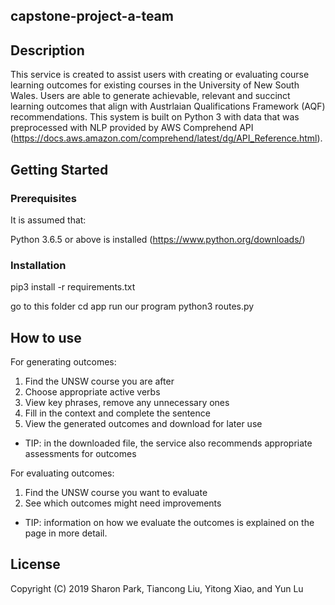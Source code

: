 ## capstone-project-a-team

## Description

This service is created to assist users with creating or evaluating course learning outcomes for existing courses in the University of New South Wales. Users are able to generate achievable, relevant and succinct learning outcomes that align with Austrlaian Qualifications Framework (AQF) recommendations. This system is built on Python 3 with data that was preprocessed with NLP provided by AWS Comprehend API (https://docs.aws.amazon.com/comprehend/latest/dg/API_Reference.html).

## Getting Started

### Prerequisites

It is assumed that:

Python 3.6.5 or above is installed (https://www.python.org/downloads/)

### Installation

pip3 install -r requirements.txt

go to this folder
cd app
run our program
python3 routes.py 

## How to use

For generating outcomes:
1. Find the UNSW course you are after
2. Choose appropriate active verbs 
3. View key phrases, remove any unnecessary ones
4. Fill in the context and complete the sentence
5. View the generated outcomes and download for later use
* TIP: in the downloaded file, the service also recommends appropriate assessments for outcomes

For evaluating outcomes:
1. Find the UNSW course you want to evaluate
2. See which outcomes might need improvements 
* TIP: information on how we evaluate the outcomes is explained on the page in more detail.


## License

Copyright (C) 2019 Sharon Park, Tiancong Liu, Yitong Xiao, and Yun Lu
